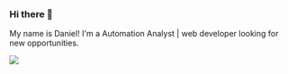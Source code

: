### Hi there 👋
My name is Daniel!
I'm a Automation Analyst | web developer looking for new opportunities.

<a href="https://github.com/anuraghazra/github-readme-stats">
  <img align="center" src="https://github-readme-stats.vercel.app/api/top-langs/?username=NakajimaDaniel&langs_count=8&layout=compact" />
</a>
